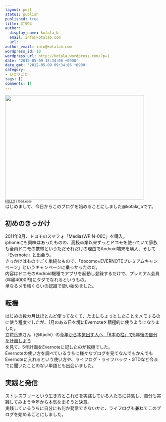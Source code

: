 ```yaml
---
layout: post
status: publish
published: true
title: 初投稿
author:
  display_name: kotala_b
  email: info@kotalab.com
  url: ''
author_email: info@kotalab.com
wordpress_id: 10
wordpress_url: http://kotala.wordpress.com/?p=1
date: '2012-05-09 18:34:06 +0900'
date_gmt: '2012-05-09 09:34:06 +0900'
category:
- ひとりごと
tags: []
comments: []
---
```

<p><a href="http://kotalab.com/wp-content/uploads/hello.jpg" target="_blank"><img src="http://kotalab.com/wp-content/uploads/hello.jpg" alt="" title="hello" width="448" height="336" class="alignnone size-full wp-image-1049" /></a><br />
<span style="font-size:10px;"><a href="http://www.flickr.com/photos/fenris117/4536603725/" title="hello">HELLO</a> / Odd.note</span><br />
はじめまして、今日からこのブログを始めることにしました@kotala_bです。<br />
<!--more--></p>
<h2>初めのきっかけ</h2>
<p>2011年8月、ドコモのスマフォ「MediasWP N-06C」を購入。<br />
iphoneにも興味はあったものの、高校卒業以来ずっとドコモを使っていて家族も全員ドコモの携帯というただそれだけの理由でAndroid端末を購入、そして「Evernote」と出会う。<br />
きっかけはものすごく単純なもので、「docomo&times;EVERNOTEプレミアムキャンペーン」というキャンペーンに乗っかったのだ。<br />
内容はドコモのAndroid機種でアプリを起動し登録するだけで、プレミアム会員(年額4000円)にタダでなれるというもの。<br />
単なるメモ帳くらいの認識で使い始めました。</p>
<h2>転機</h2>
<p>はじめの数カ月はほとんど使ってなくて、たまにちょっとしたことをメモするのに使う程度でしたが、1月のある日を境にEvernoteを積極的に使うようになりました。<br />
立花岳志さん（@ttachi）の<a title="今年から本気出す人へ 「6本の柱」で5年後の自分を計画しよう" href="http://www.ttcbn.net/no_second_life/archives/19748" target="_blank">今年から本気出す人へ 「6本の柱」で5年後の自分を計画しよう</a><br />
を見て、5年計画をEvernoteに記したのが転機でした。<br />
Evernoteの使い方を調べているうちに様々なブログを見てなんでもかんでもEvernoteに入れるという使い方や、ライフログ・ライフハック・GTDなど今までに聞いたことのない単語とも出会いました。</p>
<h2>実践と発信</h2>
<p>ストレスフリーという生き方とこれらを実践している人たちに共感し、自分も実践してみよう今年から本気を出そうと決意。<br />
実践しているうちに自分にも何か発信できないかと、ライフログも兼ねてこのブログを始めることにしました。</p>
